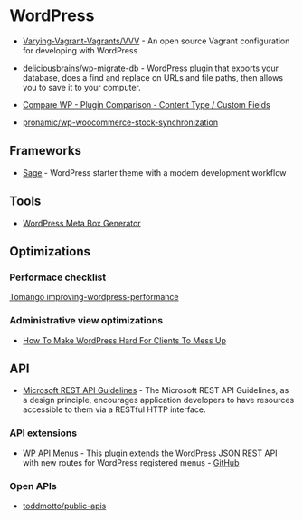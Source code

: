 # WordPress

- [Varying-Vagrant-Vagrants/VVV](https://github.com/Varying-Vagrant-Vagrants/VVV) - An open source Vagrant configuration for developing with WordPress

- [deliciousbrains/wp-migrate-db](https://github.com/deliciousbrains/wp-migrate-db) - WordPress plugin that exports your database, does a find and replace on URLs and file paths, then allows you to save it to your computer.

- [Compare WP - Plugin Comparison - Content Type / Custom Fields](https://docs.google.com/spreadsheets/d/1mSqienVYxLopTFGLPK0lGCJst2knKzXDtLQRgwjeBN8/edit#gid=3)

- [pronamic/wp-woocommerce-stock-synchronization](https://github.com/pronamic/wp-woocommerce-stock-synchronization)

## Frameworks

- [Sage](https://github.com/roots/sage) - WordPress starter theme with a modern development workflow

## Tools

- [WordPress Meta Box Generator](http://jeremyhixon.com/tool/wordpress-meta-box-generator-v2-beta/)

## Optimizations

### Performace checklist

[Tomango improving-wordpress-performance](http://www.tomango.co.uk/thinks/improving-wordpress-performance/)

### Administrative view optimizations

- [How To Make WordPress Hard For Clients To Mess Up](https://www.smashingmagazine.com/2016/07/how-to-make-wordpress-hard-for-clients-to-mess-up/)

## API

- [Microsoft REST API Guidelines](https://github.com/Microsoft/api-guidelines) - The Microsoft REST API Guidelines, as a design principle, encourages application developers to have resources accessible to them via a RESTful HTTP interface.

### API extensions

- [WP API Menus](https://wordpress.org/plugins/wp-api-menus/) - This plugin extends the WordPress JSON REST API with new routes for WordPress registered menus - [GitHub](https://github.com/unfulvio/wp-api-menus)

### Open APIs

- [toddmotto/public-apis](https://github.com/toddmotto/public-apis)
